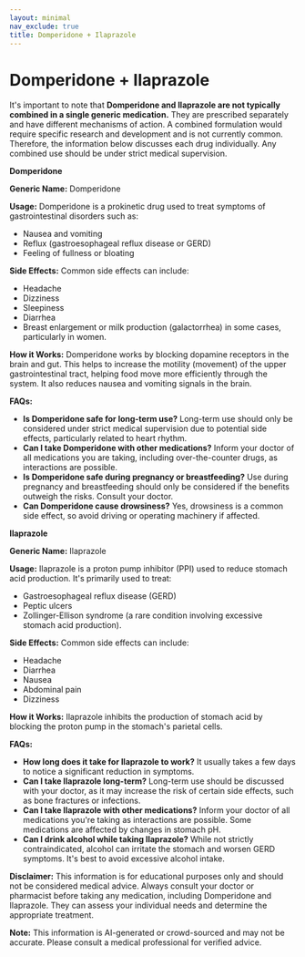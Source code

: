 ```yaml
---
layout: minimal
nav_exclude: true
title: Domperidone + Ilaprazole
---
```


# Domperidone + Ilaprazole

It's important to note that **Domperidone and Ilaprazole are not typically combined in a single generic medication.**  They are prescribed separately and have different mechanisms of action.  A combined formulation would require specific research and development and is not currently common.  Therefore, the information below discusses each drug individually.  Any combined use should be under strict medical supervision.

**Domperidone**

**Generic Name:** Domperidone

**Usage:** Domperidone is a prokinetic drug used to treat symptoms of gastrointestinal disorders such as:

* Nausea and vomiting
* Reflux (gastroesophageal reflux disease or GERD)
* Feeling of fullness or bloating


**Side Effects:** Common side effects can include:

* Headache
* Dizziness
* Sleepiness
* Diarrhea
* Breast enlargement or milk production (galactorrhea) in some cases, particularly in women.


**How it Works:** Domperidone works by blocking dopamine receptors in the brain and gut. This helps to increase the motility (movement) of the upper gastrointestinal tract, helping food move more efficiently through the system.  It also reduces nausea and vomiting signals in the brain.

**FAQs:**

* **Is Domperidone safe for long-term use?** Long-term use should only be considered under strict medical supervision due to potential side effects, particularly related to heart rhythm.
* **Can I take Domperidone with other medications?**  Inform your doctor of all medications you are taking, including over-the-counter drugs, as interactions are possible.
* **Is Domperidone safe during pregnancy or breastfeeding?**  Use during pregnancy and breastfeeding should only be considered if the benefits outweigh the risks.  Consult your doctor.
* **Can Domperidone cause drowsiness?** Yes, drowsiness is a common side effect, so avoid driving or operating machinery if affected.


**Ilaprazole**

**Generic Name:** Ilaprazole

**Usage:** Ilaprazole is a proton pump inhibitor (PPI) used to reduce stomach acid production. It's primarily used to treat:

* Gastroesophageal reflux disease (GERD)
* Peptic ulcers
* Zollinger-Ellison syndrome (a rare condition involving excessive stomach acid production).

**Side Effects:** Common side effects can include:

* Headache
* Diarrhea
* Nausea
* Abdominal pain
* Dizziness


**How it Works:** Ilaprazole inhibits the production of stomach acid by blocking the proton pump in the stomach's parietal cells.

**FAQs:**

* **How long does it take for Ilaprazole to work?**  It usually takes a few days to notice a significant reduction in symptoms.
* **Can I take Ilaprazole long-term?**  Long-term use should be discussed with your doctor, as it may increase the risk of certain side effects, such as bone fractures or infections.
* **Can I take Ilaprazole with other medications?** Inform your doctor of all medications you're taking as interactions are possible.  Some medications are affected by changes in stomach pH.
* **Can I drink alcohol while taking Ilaprazole?** While not strictly contraindicated, alcohol can irritate the stomach and worsen GERD symptoms.  It's best to avoid excessive alcohol intake.



**Disclaimer:** This information is for educational purposes only and should not be considered medical advice.  Always consult your doctor or pharmacist before taking any medication, including Domperidone and Ilaprazole. They can assess your individual needs and determine the appropriate treatment.


**Note:** This information is AI-generated or crowd-sourced and may not be accurate. Please consult a medical professional for verified advice.